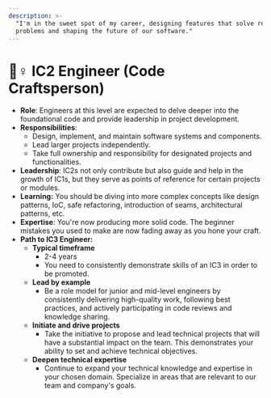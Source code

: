 ```yaml
---
description: >-
  "I'm in the sweet spot of my career, designing features that solve real
  problems and shaping the future of our software."
---
```


# 👷♀ IC2 Engineer (Code Craftsperson)

* **Role**: Engineers at this level are expected to delve deeper into the foundational code and provide leadership in project development.
* **Responsibilities**:
  * Design, implement, and maintain software systems and components.
  * Lead larger projects independently.
  * Take full ownership and responsibility for designated projects and functionalities.
* **Leadership**: IC2s not only contribute but also guide and help in the growth of IC1s, but they serve as points of reference for certain projects or modules.
* **Learning:** You should be diving into more complex concepts like design patterns, IoC, safe refactoring, introduction of seams, architectural patterns, etc.
* **Expertise**: You're now producing more solid code. The beginner mistakes you used to make are now fading away as you hone your craft.
* **Path to IC3 Engineer:**
  * **Typical timeframe**
    * 2-4 years
    * You need to consistently demonstrate skills of an IC3 in order to be promoted.
  * **Lead by example**
    * Be a role model for junior and mid-level engineers by consistently delivering high-quality work, following best practices, and actively participating in code reviews and knowledge sharing.
  * **Initiate and drive projects**
    * Take the initiative to propose and lead technical projects that will have a substantial impact on the team. This demonstrates your ability to set and achieve technical objectives.
  * **Deepen technical expertise**
    * Continue to expand your technical knowledge and expertise in your chosen domain. Specialize in areas that are relevant to our team and company's goals.
